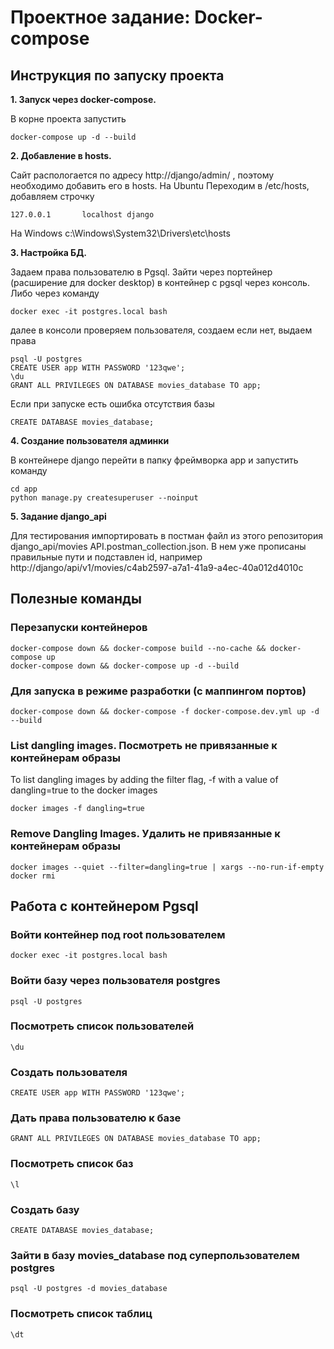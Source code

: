 # Проектное задание: Docker-compose
## Инструкция по запуску проекта
**1. Запуск через docker-compose.**

В корне проекта запустить
```
docker-compose up -d --build
```
**2. Добавление в hosts.**

Сайт распологается по адресу http://django/admin/ , поэтому необходимо добавить его в hosts.
На Ubuntu Переходим в /etc/hosts, добавляем строчку
```
127.0.0.1       localhost django
```
На Windows c:\Windows\System32\Drivers\etc\hosts

**3. Настройка БД.**
 
Задаем права пользователю в Pgsql.
Зайти через портейнер (расширение для docker desktop) в контейнер с pgsql через консоль.
Либо через команду 
```
docker exec -it postgres.local bash
```
далее в консоли проверяем пользователя, создаем если нет, выдаем права
```
psql -U postgres
CREATE USER app WITH PASSWORD '123qwe';
\du
GRANT ALL PRIVILEGES ON DATABASE movies_database TO app;
```

Если при запуске есть ошибка отсутствия базы
```
CREATE DATABASE movies_database;
```
**4. Создание пользователя админки**

В контейнере django перейти в папку фреймворка app и запустить команду 
```
cd app
python manage.py createsuperuser --noinput
```

**5. Задание django_api**

Для тестирования импортировать в постман файл из этого репозитория django_api/movies API.postman_collection.json.
В нем уже прописаны правильные пути и подставлен id, например http://django/api/v1/movies/c4ab2597-a7a1-41a9-a4ec-40a012d4010c

## Полезные команды
### Перезапуски контейнеров
```
docker-compose down && docker-compose build --no-cache && docker-compose up
docker-compose down && docker-compose up -d --build
```
### Для запуска в режиме разработки (с маппингом портов)
```
docker-compose down && docker-compose -f docker-compose.dev.yml up -d --build
```
### List dangling images. Посмотреть не привязанные к контейнерам образы
To list dangling images by adding the filter flag, -f with a value of dangling=true to the docker images
```
docker images -f dangling=true
```
### Remove Dangling Images. Удалить не привязанные к контейнерам образы
```
docker images --quiet --filter=dangling=true | xargs --no-run-if-empty docker rmi
```

## Работа с контейнером Pgsql
### Войти контейнер под root пользователем
```
docker exec -it postgres.local bash
```
### Войти базу через пользователя postgres
```
psql -U postgres
```
### Посмотреть список пользователей
```
\du
```
### Создать пользователя
```
CREATE USER app WITH PASSWORD '123qwe';
```
### Дать права пользователю к базе
```
GRANT ALL PRIVILEGES ON DATABASE movies_database TO app;
```
### Посмотреть список баз
```
\l
```
### Создать базу
```
CREATE DATABASE movies_database;
```
### Зайти в базу movies_database под суперпользователем postgres
```
psql -U postgres -d movies_database
```
### Посмотреть список таблиц
```
\dt
```
